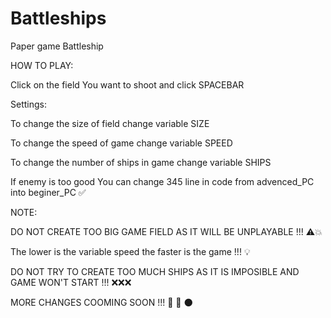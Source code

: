 # Battleships
Paper game Battleship 

HOW TO PLAY:


Click on the field You want to shoot and click SPACEBAR

Settings:


To change the size of field change variable SIZE

To change the speed of game change variable SPEED

To change the number of ships in game change variable SHIPS 

If enemy is too good You can change 345 line in code from advenced_PC into beginer_PC :white_check_mark:

NOTE:


DO NOT CREATE TOO BIG GAME FIELD AS IT WILL BE UNPLAYABLE !!! :warning::collision:

The lower is the variable speed the faster is the game !!! :bulb:

DO NOT TRY TO CREATE TOO MUCH SHIPS AS IT IS IMPOSIBLE AND GAME WON'T START !!! :x::x::x:




MORE CHANGES COOMING SOON !!! :rocket: :rocket: :new_moon:
